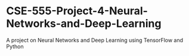 # CSE-555-Project-4-Neural-Networks-and-Deep-Learning
A project on Neural Networks and Deep Learning using TensorFlow and Python
